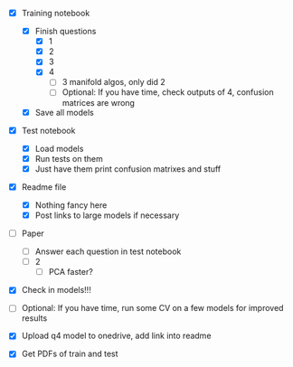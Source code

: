 - [x] Training notebook
	- [x] Finish questions
		- [x] 1
		- [x] 2
		- [x] 3
		- [x] 4
			- [ ] 3 manifold algos, only did 2
			- [ ] Optional: If you have time, check outputs of 4, confusion matrices are wrong
	- [x] Save all models
- [x] Test notebook
	- [x] Load models
	- [x] Run tests on them
	- [x] Just have them print confusion matrixes and stuff
- [x] Readme file
	- [x] Nothing fancy here
	- [x] Post links to large models if necessary
- [ ] Paper
	- [ ] Answer each question in test notebook
	- [ ] 2
		- [ ] PCA faster?
- [x] Check in models!!!
- [ ] Optional: If you have time, run some CV on a few models for improved results
- [x] Upload q4 model to onedrive, add link into readme
- [x] Get PDFs of train and test

